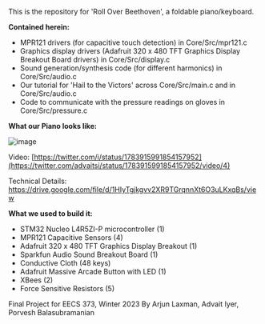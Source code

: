 This is the repository for 'Roll Over Beethoven', a foldable piano/keyboard.

**Contained herein:**
- MPR121 drivers (for capacitive touch detection) in Core/Src/mpr121.c
- Graphics display drivers (Adafruit 320 x 480 TFT Graphics Display Breakout Board drivers) in Core/Src/display.c
- Sound generation/synthesis code (for different harmonics) in Core/Src/audio.c
- Our tutorial for 'Hail to the Victors' across Core/Src/main.c and in Core/Src/audio.c
- Code to communicate with the pressure readings on gloves in Core/Src/pressure.c

**What our Piano looks like:**

![image](https://github.com/adviyer/cloth-piano/assets/70266102/f05b19bc-523b-4fa9-88c7-a6b47dae06ca)

Video: [https://twitter.com/i/status/1783915991854157952](https://twitter.com/advaitsi/status/1783915991854157952/video/4)

Technical Details: https://drive.google.com/file/d/1HIyTgjkgvv2XR9TGrqnnXt6O3uLKxqBs/view

**What we used to build it:**
- STM32 Nucleo L4R5ZI-P microcontroller (1)
- MPR121 Capacitive Sensors (4)
- Adafruit 320 x 480 TFT Graphics Display Breakout (1)
- Sparkfun Audio Sound Breakout Board (1)
- Conductive Cloth (48 keys)
- Adafruit Massive Arcade Button with LED (1)
- XBees (2)
- Force Sensitive Resistors (5)

Final Project for EECS 373, Winter 2023
By Arjun Laxman, Advait Iyer, Porvesh Balasubramanian
